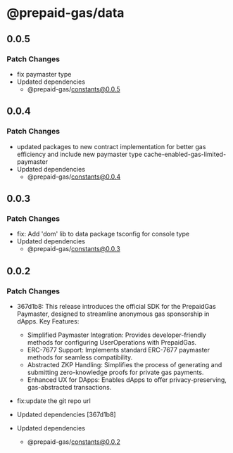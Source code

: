 # @prepaid-gas/data

## 0.0.5

### Patch Changes

- fix paymaster type
- Updated dependencies
  - @prepaid-gas/constants@0.0.5

## 0.0.4

### Patch Changes

- updated packages to new contract implementation for better gas efficiency and include new paymaster type cache-enabled-gas-limited-paymaster
- Updated dependencies
  - @prepaid-gas/constants@0.0.4

## 0.0.3

### Patch Changes

- fix: Add 'dom' lib to data package tsconfig for console type
- Updated dependencies
  - @prepaid-gas/constants@0.0.3

## 0.0.2

### Patch Changes

- 367d1b8: This release introduces the official SDK for the PrepaidGas Paymaster, designed to streamline anonymous gas sponsorship in dApps.
  Key Features:
  - Simplified Paymaster Integration: Provides developer-friendly methods for configuring UserOperations with PrepaidGas.
  - ERC-7677 Support: Implements standard ERC-7677 paymaster methods for seamless compatibility.
  - Abstracted ZKP Handling: Simplifies the process of generating and submitting zero-knowledge proofs for private gas payments.
  - Enhanced UX for DApps: Enables dApps to offer privacy-preserving, gas-abstracted transactions.

- fix:update the git repo url
- Updated dependencies [367d1b8]
- Updated dependencies
  - @prepaid-gas/constants@0.0.2

